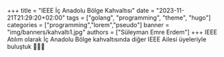 +++
title = "IEEE İç Anadolu Bölge Kahvaltısı"
date = "2023-11-21T21:29:20+02:00"
tags = ["golang", "programming", "theme", "hugo"]
categories = ["programming","lorem","pseudo"]
banner = "img/banners/kahvaltı1.jpg"
authors = ["Süleyman Emre Erdem"]
+++
IEEE Atılım olarak İç Anadolu Bölge kahvaltısında diğer IEEE Ailesi üyeleriyle buluştuk 💙🥳🤩
